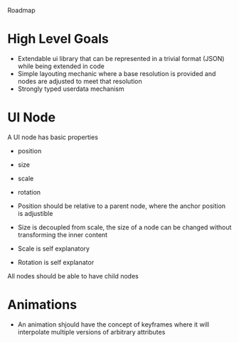 Roadmap

# High Level Goals

- Extendable ui library that can be represented in a trivial format (JSON) while being extended in code
- Simple layouting mechanic where a base resolution is provided and nodes are adjusted to meet that resolution
- Strongly typed userdata mechanism

# UI Node

A UI node has basic properties

- position
- size
- scale
- rotation

- Position should be relative to a parent node, where the anchor position is adjustible
- Size is decoupled from scale, the size of a node can be changed without transforming the inner content
- Scale is self explanatory
- Rotation is self explanator

All nodes should be able to have child nodes

# Animations

- An animation shjould have the concept of keyframes where it will interpolate multiple versions of arbitrary attributes
